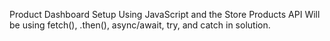 Product Dashboard Setup Using JavaScript and the Store Products API
Will be using fetch(), .then(), async/await, try, and catch in solution.